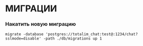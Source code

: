 # МИГРАЦИИ

### Накатить новую миграцию

 `migrate -database 'postgres://totalim_chat:test@:1234/chat?sslmode=disable' -path ./db/migrations up 1`